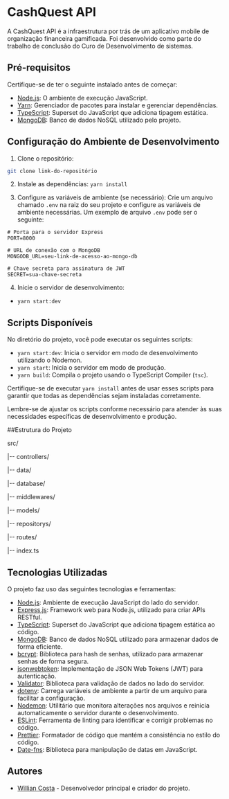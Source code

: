 # CashQuest API

A CashQuest API é a infraestrutura por trás de um aplicativo mobile de organização financeira gamificada. Foi desenvolvido como parte do trabalho de conclusão do Curo de Desenvolvimento de sistemas.

## Pré-requisitos

Certifique-se de ter o seguinte instalado antes de começar:

- [Node.js](https://nodejs.org/): O ambiente de execução JavaScript.
- [Yarn](https://yarnpkg.com/): Gerenciador de pacotes para instalar e gerenciar dependências.
- [TypeScript](https://www.typescriptlang.org/): Superset do JavaScript que adiciona tipagem estática.
- [MongoDB](https://www.mongodb.com/): Banco de dados NoSQL utilizado pelo projeto.

## Configuração do Ambiente de Desenvolvimento

1. Clone o repositório:

```bash
git clone link-do-repositório
```

2. Instale as dependências:
`yarn install`

3. Configure as variáveis de ambiente (se necessário):
Crie um arquivo chamado `.env` na raiz do seu projeto e configure as variáveis de ambiente necessárias. Um exemplo de arquivo `.env` pode ser o seguinte:

```
# Porta para o servidor Express
PORT=8000

# URL de conexão com o MongoDB
MONGODB_URL=seu-link-de-acesso-ao-mongo-db

# Chave secreta para assinatura de JWT
SECRET=sua-chave-secreta
```

4. Inicie o servidor de desenvolvimento:
- `yarn start:dev`

## Scripts Disponíveis

No diretório do projeto, você pode executar os seguintes scripts:

- `yarn start:dev`: Inicia o servidor em modo de desenvolvimento utilizando o Nodemon.
- `yarn start`: Inicia o servidor em modo de produção.
- `yarn build`: Compila o projeto usando o TypeScript Compiler (`tsc`).

Certifique-se de executar `yarn install` antes de usar esses scripts para garantir que todas as dependências sejam instaladas corretamente.

Lembre-se de ajustar os scripts conforme necessário para atender às suas necessidades específicas de desenvolvimento e produção.

##Estrutura do Projeto

src/

|-- controllers/

|-- data/

|-- database/

|-- middlewares/

|-- models/

|-- repositorys/

|-- routes/

|-- index.ts

## Tecnologias Utilizadas

O projeto faz uso das seguintes tecnologias e ferramentas:

- [Node.js](https://nodejs.org/): Ambiente de execução JavaScript do lado do servidor.
- [Express.js](https://expressjs.com/): Framework web para Node.js, utilizado para criar APIs RESTful.
- [TypeScript](https://www.typescriptlang.org/): Superset do JavaScript que adiciona tipagem estática ao código.
- [MongoDB](https://www.mongodb.com/): Banco de dados NoSQL utilizado para armazenar dados de forma eficiente.
- [bcrypt](https://www.npmjs.com/package/bcrypt): Biblioteca para hash de senhas, utilizado para armazenar senhas de forma segura.
- [jsonwebtoken](https://www.npmjs.com/package/jsonwebtoken): Implementação de JSON Web Tokens (JWT) para autenticação.
- [Validator](https://www.npmjs.com/package/validator): Biblioteca para validação de dados no lado do servidor.
- [dotenv](https://www.npmjs.com/package/dotenv): Carrega variáveis de ambiente a partir de um arquivo para facilitar a configuração.
- [Nodemon](https://www.npmjs.com/package/nodemon): Utilitário que monitora alterações nos arquivos e reinicia automaticamente o servidor durante o desenvolvimento.
- [ESLint](https://eslint.org/): Ferramenta de linting para identificar e corrigir problemas no código.
- [Prettier](https://prettier.io/): Formatador de código que mantém a consistência no estilo do código.
- [Date-fns](https://date-fns.org/): Biblioteca para manipulação de datas em JavaScript.

## Autores

- [Willian Costa](https://github.com/costaowillian) - Desenvolvedor principal e criador do projeto.
